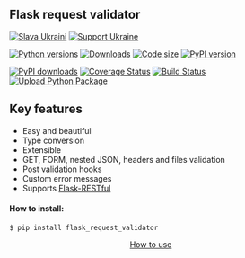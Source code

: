 ## Flask request validator

[![Slava Ukraini](https://img.shields.io/badge/Slava-Ukraini-FFD500?style=flat&labelColor=005BBB)](https://bank.gov.ua/en/news/all/natsionalniy-bank-vidkriv-spetsrahunok-dlya-zboru-koshtiv-na-potrebi-armiyi) [![Support Ukraine](https://img.shields.io/badge/Support-Ukraine-FFD500?style=flat&labelColor=005BBB)](https://opensource.fb.com/support-ukraine)

[![Python versions](https://img.shields.io/pypi/pyversions/flask_request_validator.svg?logo=python&logoColor=81B441)](https://github.com/d-ganchar/flask_request_validator/blob/master/.travis.yml#L3)
[![Downloads](https://static.pepy.tech/badge/flask_request_validator)](https://pypi.org/project/flask-request-validator/)
[![Code size](https://img.shields.io/github/languages/code-size/d-ganchar/flask_request_validator.svg?logo=Dropbox&logoColor=ACD2F6)](https://github.com/d-ganchar/flask_request_validator/tree/master/flask_request_validator)
[![PyPI version](https://img.shields.io/pypi/v/flask_request_validator.svg?logo=pypi&logoColor=FFE200)](https://pypi.org/project/flask-request-validator/#history)

[![PyPI downloads](https://img.shields.io/pypi/dm/flask_request_validator.svg?logo=docusign&logoColor=FFE200)](https://pypi.org/project/flask-request-validator/)
[![Coverage Status](https://img.shields.io/coveralls/d-ganchar/flask_request_validator/badge.svg?branch=master&logo=google-analytics)](https://coveralls.io/github/d-ganchar/flask_request_validator?branch=master)
[![Build Status](https://api.travis-ci.com/d-ganchar/flask_request_validator.svg?branch=master)](https://www.travis-ci.com/github/d-ganchar/flask_request_validator)
[![Upload Python Package](https://github.com/d-ganchar/flask_request_validator/actions/workflows/python-publish.yml/badge.svg)](https://github.com/d-ganchar/flask_request_validator/actions/workflows/python-publish.yml)

Key features
------------
- Easy and beautiful
- Type conversion
- Extensible
- GET, FORM, nested JSON, headers and files validation
- Post validation hooks
- Custom error messages
- Supports [Flask-RESTful](https://flask-restful.readthedocs.io/en/latest/)

#### How to install:

```
$ pip install flask_request_validator
```

<p style="text-align:center">
    <a href="https://github.com/d-ganchar/flask_request_validator/wiki">How to use</a>
</p>
